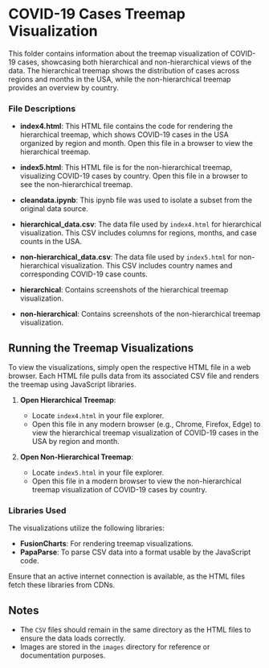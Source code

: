 # COVID-19 Cases Treemap Visualization

This folder contains information about the treemap visualization of COVID-19 cases, showcasing both hierarchical and non-hierarchical views of the data. The hierarchical treemap shows the distribution of cases across regions and months in the USA, while the non-hierarchical treemap provides an overview by country.

### File Descriptions

- **index4.html**: This HTML file contains the code for rendering the hierarchical treemap, which shows COVID-19 cases in the USA organized by region and month. Open this file in a browser to view the hierarchical treemap.
  
- **index5.html**: This HTML file is for the non-hierarchical treemap, visualizing COVID-19 cases by country. Open this file in a browser to see the non-hierarchical treemap.

- **cleandata.ipynb**: This ipynb file was used to isolate a subset from the original data source.

- **hierarchical_data.csv**: The data file used by `index4.html` for hierarchical visualization. This CSV includes columns for regions, months, and case counts in the USA.

- **non-hierarchical_data.csv**: The data file used by `index5.html` for non-hierarchical visualization. This CSV includes country names and corresponding COVID-19 case counts.

- **hierarchical**: Contains screenshots of the hierarchical treemap visualization.
  
- **non-hierarchical**: Contains screenshots of the non-hierarchical treemap visualization.

## Running the Treemap Visualizations

To view the visualizations, simply open the respective HTML file in a web browser. Each HTML file pulls data from its associated CSV file and renders the treemap using JavaScript libraries.

1. **Open Hierarchical Treemap**:
   - Locate `index4.html` in your file explorer.
   - Open this file in any modern browser (e.g., Chrome, Firefox, Edge) to view the hierarchical treemap visualization of COVID-19 cases in the USA by region and month.

2. **Open Non-Hierarchical Treemap**:
   - Locate `index5.html` in your file explorer.
   - Open this file in a modern browser to view the non-hierarchical treemap visualization of COVID-19 cases by country.

### Libraries Used

The visualizations utilize the following libraries:
- **FusionCharts**: For rendering treemap visualizations.
- **PapaParse**: To parse CSV data into a format usable by the JavaScript code.

Ensure that an active internet connection is available, as the HTML files fetch these libraries from CDNs.

## Notes

- The `CSV` files should remain in the same directory as the HTML files to ensure the data loads correctly.
- Images are stored in the `images` directory for reference or documentation purposes.
  
